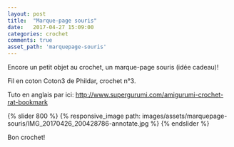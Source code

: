 ```yaml
---
layout: post
title:  "Marque-page souris"
date:   2017-04-27 15:09:00
categories: crochet
comments: true
asset_path: 'marquepage-souris'
---
```



Encore un petit objet au crochet, un marque-page souris (idée cadeau)!

Fil en coton Coton3 de Phildar, crochet n°3.

Tuto en anglais par ici: <http://www.supergurumi.com/amigurumi-crochet-rat-bookmark>

{% slider 800 %}
{% responsive_image path: images/assets/marquepage-souris/IMG_20170426_200428786-annotate.jpg %}
{% endslider %}

Bon crochet!

